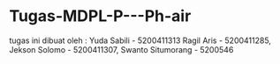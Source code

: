 # Tugas-MDPL-P---Ph-air
tugas ini dibuat oleh : Yuda Sabili - 5200411313
                        Ragil Aris - 5200411285, 
                        Jekson Solomo - 5200411307, 
                        Swanto Situmorang - 5200546
